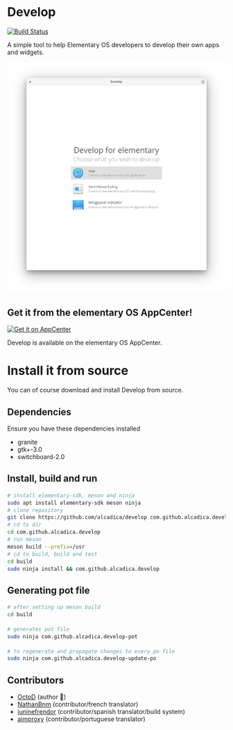 Develop
=======

[![Build Status](https://travis-ci.org/alcadica/develop.svg?branch=master)](https://travis-ci.org/alcadica/develop)

A simple tool to help Elementary OS developers to develop their own apps and widgets.

![](./data/screenshots/screenshot-002.png)

## Get it from the elementary OS AppCenter!

[![Get it on AppCenter](https://appcenter.elementary.io/badge.svg)](https://appcenter.elementary.io/com.github.alcadica.develop)

Develop is available on the elementary OS AppCenter.

# Install it from source

You can of course download and install Develop from source.

## Dependencies

Ensure you have these dependencies installed

* granite
* gtk+-3.0
* switchboard-2.0

## Install, build and run

```bash
# install elementary-sdk, meson and ninja 
sudo apt install elementary-sdk meson ninja
# clone repository
git clone https://github.com/alcadica/develop com.github.alcadica.develop
# cd to dir
cd com.github.alcadica.develop
# run meson
meson build --prefix=/usr
# cd to build, build and test
cd build
sudo ninja install && com.github.alcadica.develop
```

## Generating pot file

```bash
# after setting up meson build
cd build

# generates pot file
sudo ninja com.github.alcadica.develop-pot

# to regenerate and propagate changes to every po file
sudo ninja com.github.alcadica.develop-update-po
```

## Contributors

* [OctoD](https://github.com/octod) (author 🐧)
* [NathanBnm](https://github.com/NathanBnm) (contributor/french translator)
* [iuninefrendor](https://github.com/iuninefrendor) (contributor/spanish translator/build system)
* [aimproxy](https://github.com/aimproxy) (contributor/portuguese translator)
